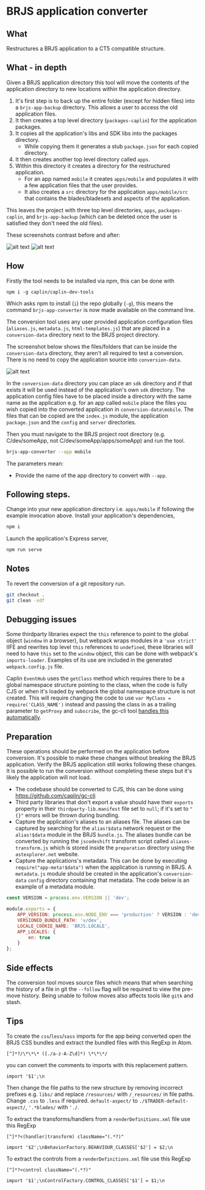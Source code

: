 # BRJS application converter

## What

Restructures a BRJS application to a CT5 compatible structure.

## What - in depth

Given a BRJS application directory this tool will move the contents of the
application directory to new locations within the application directory.

1. It's first step is to back up the entire folder (except for hidden files)
into a `brjs-app-backup` directory. This allows a user to access the old
application files.
2. It then creates a top level directory (`packages-caplin`) for the application
packages.
3. It copies all the application's libs and SDK libs into the packages
directory.
	* While copying them it generates a stub `package.json` for each copied
	directory.
4. It then creates another top level directory called `apps`.
5. Within this directory it creates a directory for the restructured
application.
	* For an app named `mobile` it creates `apps/mobile` and populates it with 
	a few application files that the user provides.
	* It also creates a `src` directory for the application `apps/mobile/src` 
	that contains the blades/bladesets and aspects of the application.

This leaves the project with three top level directories, `apps`, 
`packages-caplin`, and `brjs-app-backup` (which can be deleted once the user is
satisfied they don't need the old files).

These screenshots contrast before and after:

![alt text](https://raw.githubusercontent.com/caplin/caplin-dev-tools/master/brjs-app-converter/preparation/current.png "Current Structure")
![alt text](https://raw.githubusercontent.com/caplin/caplin-dev-tools/master/brjs-app-converter/preparation/post.png "Post Conversion Structure")

## How

Firstly the tool needs to be installed via npm, this can be done with

`npm i -g caplin/caplin-dev-tools`

Which asks npm to install (`i`) the repo globally (`-g`), this means the command
`brjs-app-converter` is now made available on the command line.

The conversion tool uses any user provided application configuration files
(`aliases.js`, `metadata.js`, `html-templates.js`) that are placed in a
`conversion-data` directory next to the BRJS project directory.

The screenshot below shows the files/folders that can be inside the
`conversion-data` directory, they aren't all required to test a conversion.
There is no need to copy the application source into `conversion-data`.

![alt text](https://raw.githubusercontent.com/caplin/caplin-dev-tools/master/brjs-app-converter/preparation/conversion-data.png "Conversion data")

In the `conversion-data` directory you can place an `sdk` directory and if that
exists it will be used instead of the application's own `sdk` directory. The
application config files have to be placed inside a directory with the same name
as the application e.g. for an app called `mobile` place the files you wish
copied into the converted application in `conversion-data\mobile`. The files
that can be copied are the `index.js` module, the application `package.json` and
the `config` and `server` directories.

Then you must navigate to the BRJS project root directory (e.g. C/dev/someApp,
not C/dev/someApp/apps/someApp) and run the tool.

```bash
brjs-app-converter --app mobile
```

The parameters mean:

* Provide the name of the app directory to convert with `--app`.

## Following steps.

Change into your new application directory i.e. `apps/mobile` if following the
example invocation above. Install your application's dependencies,

```bash
npm i
```

Launch the application's Express server,

```bash
npm run serve
```

## Notes

To revert the conversion of a git repository run.

```bash
git checkout .
git clean -xdf
```

## Debugging issues

Some thirdparty libraries expect the `this` reference to point to the global
object (`window` in a browser), but webpack wraps modules in a `'use strict'`
IIFE and rewrites top level `this` references to `undefined`, these libraries
will need to have `this` set to the `window` object, this can be done with
webpack's `imports-loader`. Examples of its use are included in the generated
`webpack.config.js` file.

Caplin `EventHub` uses the `getClass` method which requires there to be a global
namespace structure pointing to the class, when the code is fully CJS or when
it's loaded by webpack the global namespace structure is not created. This will
require changing the code to use `var MyClass = require('CLASS_NAME')` instead
and passing the class in as a trailing parameter to `getProxy` and `subscribe`,
the gc-cli tool [handles this automatically](https://github.com/caplin/gc-cli/commit/15c465fb9cac8a669e495c7315130dad06c0fe86).

## Preparation

These operations should be performed on the application before conversion. It's
possible to make these changes without breaking the BRJS application. Verify the
BRJS application still works following these changes. It is possible to run the
conversion without completing these steps but it's likely the application will
not load.

* The codebase should be converted to CJS, this can be done using https://github.com/caplin/gc-cli
* Third party libraries that don't export a value should have their `exports`
property in their `thirdparty-lib.manifest` file set to `null`; if it's set to
`"{}"` errors will be thrown during bundling.
* Capture the application's aliases to an aliases file. The aliases can be
captured by searching for the `alias!$data` network request or the `alias!$data`
module in the BRJS `bundle.js`. The aliases bundle can be converted by running
the `jscodeshift` transform script called `aliases-transform.js` which is stored
inside the `preparation` directory using the `astexplorer.net` website.
* Capture the applications's metadata. This can be done by executing
`require("app-meta!$data")` when the application is running in BRJS. A
`metadata.js` module should be created in the application's `conversion-data`
`config` directory containing that metadata. The code below is an example of a
metadata module.

```javascript
const VERSION = process.env.VERSION || 'dev';

module.exports = {
	APP_VERSION: process.env.NODE_ENV === 'production' ? VERSION : 'dev',
	VERSIONED_BUNDLE_PATH: 'v/dev',
	LOCALE_COOKIE_NAME: 'BRJS.LOCALE',
	APP_LOCALES: {
		en: true
	}
};
```

## Side effects

The conversion tool moves source files which means that when searching the
history of a file in git the `--follow` flag will be required to view the
pre-move history. Being unable to follow moves also affects tools like `gitk`
and stash.

## Tips

To create the `css`/`less`/`sass` imports for the app being converted open the
BRJS CSS bundles and extract the bundled files with this RegExp in Atom.

`[^]*?/\*\*\* ([./a-z-A-Z\d]*) \*\*\*/`

you can convert the comments to imports with this replacement pattern.

`import '$1';\n`

Then change the file paths to the new structure by removing incorrect prefixes
e.g. `libs/` and replace `/resources/` with `/_resources/` in file paths. Change
`.css` to `.less` if required. `default-aspect/` to `./$TRADER-default-aspect/`,
`'.*blades/` with `'./`.

To extract the transforms/handlers from a `renderDefinitions.xml` file use this
RegExp

`[^]*?<(handler|transform) className="(.*?)"`

`import '$2';\nBehaviorFactory.BEHAVIOUR_CLASSES['$2'] = $2;\n`

To extract the controls from a `renderDefinitions.xml` file use this RegExp

`[^]*?<control className="(.*?)"`

`import '$1';\nControlFactory.CONTROL_CLASSES['$1'] = $1;\n`
